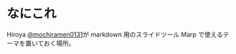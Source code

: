 # なにこれ
Hiroya [@mochiramen0131](https://twitter.com/mochiramen0131)が markdown 用のスライドツール Marp で使えるテーマを置いておく場所。
